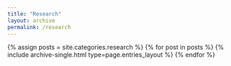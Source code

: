 ```yaml
---
title: "Research"
layout: archive
permalink: /research
---
```


{% assign posts = site.categories.research %}
{% for post in posts %} {% include archive-single.html type=page.entries_layout %} {% endfor %}
